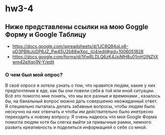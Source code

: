 # hw3-4

## Ниже представлены ссылки на мою Goggle Форму и Google Таблицу 

* https://docs.google.com/spreadsheets/d/1JC8Q84oLo8-qD3PBIbJoDP6JZ_Pw45U2b88wXpc_jU4/edit#gid=1006051828
* https://docs.google.com/forms/d/1jfwRLDLQ6zK4JsiMH8u01inH2lNZljXwm42eXgn1N-Y/edit

### О чем был мой опрос?

В своё опросе я хотела узнать о том, что нравится людям, какие у них предпочтения в еде, как бы они повели себя в той или иной ситуации. Всё это помогло мне понять, что мы все разные и временами , казалось бы, на банальный вопрос можно дать совершенно неожиданный ответ. Я специально пыталась делать забавные вопросы, чтобы людям было нескучно на них отвечать и чтобы им действительно было инетресно переходить к новому вопросу. Я очень надеюсь что моя Google Форма помогла людям хотя бы слегка выйти за привычные рамки, немного развить креативность и поделиться информацией о себе со мной.
